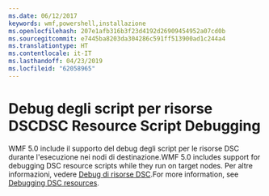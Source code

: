 ```yaml
---
ms.date: 06/12/2017
keywords: wmf,powershell,installazione
ms.openlocfilehash: 207e1afb316b3f23d4192d26909454952a07cd0b
ms.sourcegitcommit: e7445ba8203da304286c591ff513900ad1c244a4
ms.translationtype: HT
ms.contentlocale: it-IT
ms.lasthandoff: 04/23/2019
ms.locfileid: "62058965"
---
```

# <a name="dsc-resource-script-debugging"></a><span data-ttu-id="a0ac8-102">Debug degli script per risorse DSC</span><span class="sxs-lookup"><span data-stu-id="a0ac8-102">DSC Resource Script Debugging</span></span>

<span data-ttu-id="a0ac8-103">WMF 5.0 include il supporto del debug degli script per le risorse DSC durante l'esecuzione nei nodi di destinazione.</span><span class="sxs-lookup"><span data-stu-id="a0ac8-103">WMF 5.0 includes support for debugging DSC resource scripts while they run on target nodes.</span></span>
<span data-ttu-id="a0ac8-104">Per altre informazioni, vedere [Debug di risorse DSC](https://msdn.microsoft.com/powershell/dsc/debugresource).</span><span class="sxs-lookup"><span data-stu-id="a0ac8-104">For more information, see [Debugging DSC resources](https://msdn.microsoft.com/powershell/dsc/debugresource).</span></span>
